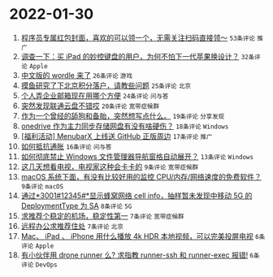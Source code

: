 # 2022-01-30

1. [程序员专属红包封面，喜欢的可以领一个，无需关注扫码直接领～](https://www.v2ex.com/t/831363) `53条评论` `推广`
1. [调查一下：买 iPad 的妙控键盘的用户，为何不怕下一代苹果换设计？](https://www.v2ex.com/t/831367) `32条评论` `Apple`
1. [中文版的 wordle 来了](https://www.v2ex.com/t/831375) `26条评论` `游戏`
1. [摸鱼研究了下北京积分落户，请教些问题](https://www.v2ex.com/t/831378) `25条评论` `北京`
1. [个人弄企业邮箱现在用哪个方便](https://www.v2ex.com/t/831369) `24条评论` `问与答`
1. [突然发现联通云盘不错哎](https://www.v2ex.com/t/831382) `20条评论` `宽带症候群`
1. [作为一个曾经的舔狗和备胎，突然想写点什么。](https://www.v2ex.com/t/831377) `19条评论` `分享发现`
1. [onedrive 作为主力同步存储网盘有没有啥硬伤？](https://www.v2ex.com/t/831365) `18条评论` `Windows`
1. [[福利活动] MenubarX 上线送 GitHub 正版周边](https://www.v2ex.com/t/831401) `17条评论` `推广`
1. [如何抵抗通胀](https://www.v2ex.com/t/831364) `16条评论` `问与答`
1. [如何彻底禁止 Windows 文件管理器导航窗格自动展开？](https://www.v2ex.com/t/831394) `13条评论` `Windows`
1. [这几天想看电视，电视家这种会卡卡的](https://www.v2ex.com/t/831402) `9条评论` `宽带症候群`
1. [macOS 系统下面，有没有比较好用的监控 CPU/内存/网络速度的免费软件？](https://www.v2ex.com/t/831366) `9条评论` `macOS`
1. [通过*3001#12345#*显示蜂窝网络 cell info，抽样暂未发现中移动 5G 的 DeploymentType 为 SA](https://www.v2ex.com/t/831361) `8条评论` `5G`
1. [求推荐个稳定的机场，稳定性第一](https://www.v2ex.com/t/831414) `7条评论` `宽带症候群`
1. [远程办公求推荐住处](https://www.v2ex.com/t/831385) `7条评论` `北京`
1. [Mac、 iPad 、 iPhone 用什么播放 4k HDR 本地视频，可以完美投屏电视](https://www.v2ex.com/t/831376) `6条评论` `Apple`
1. [有小伙伴用 drone runner 么? 求指教 runner-ssh 和 runner-exec 报错!](https://www.v2ex.com/t/831373) `6条评论` `DevOps`
